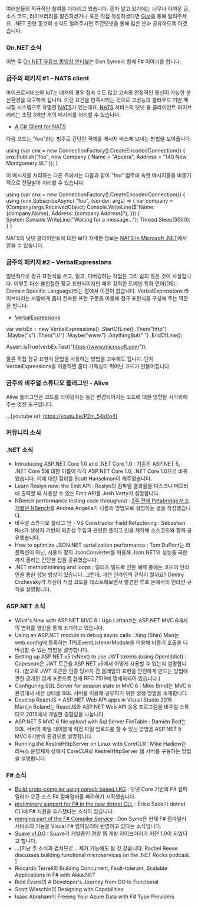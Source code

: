 여러분들의 적극적인 참여를 기다리고 있습니다. 혼자 알고 있기에는 너무나 아까운 글, 소스 코드, 라이브러리를 발견하셨거나 혹은 직접 작성하셨다면 [Gist](https://gist.github.com/options/e9fc443b8c882157fe4a)를 통해 알려주세요. .NET 관련 동호회 소식도 알려주시면 주간닷넷을 통해 많은 분과 공유하도록 하겠습니다.

### On.NET 소식

이번 주 [On.NET 유튜브 동영상 인터뷰](https://www.youtube.com/watch?v=aWnmzrCvTbg)는 Don Syme과 함께 F# 이야기를 합니다.


### 금주의 패키지 #1 – NATS client

마이크로서비스와 IoT는 대개의 경우 접속 수도 많고 고속의 안정적인 통신이 가능한 분산환경을 요구하게 됩니다. 이런 요건을 만족시키는 것으로 고성능의 클라우드 기반 메시징 시스템으로 유명한 [NATS](http://nats.io/)가 있는데요. [NATS](http://nats.io/) 서비스의 닷넷 용 클라이언트 라이브러리는 초당 3백만 개의 메시지를 처리할 수 있습니다.

* [A C# Client for NATS](https://github.com/nats-io/csnats)

다음 코드는 "foo"라는 범주로 간단한 객체를 메시지 버스에 보내는 방법을 보여줍니다.

<section>
using (var cnx = new ConnectionFactory().CreateEncodedConnection())
{
    cnx.Publish("foo", new Company
    {
        Name = "Apcera",
        Address = "140 New Montgomery St."
    });
}
</section>

이 메시지를 처리하는 다른 측에서는 다음과 같이 "foo" 범주에 속한 메시지들을 비동기적으로 전달받아 처리할 수 있습니다.

<section>
using (var cnx = new ConnectionFactory().CreateEncodedConnection())
{
    using (cnx.SubscribeAsync(
        "foo",
        (sender, args) => {
            var company = (Company)args.ReceivedObject;
            Console.WriteLine($"Name: {company.Name}, Address: {company.Address}");
        }))
    {
        System.Console.WriteLine("Waiting for a message...");
        Thread.Sleep(5000);
    }
}
</section>

NATS의 닷넷 클라이언트에 대한 보다 자세한 정보는 [NATS In Microsoft .NET](http://nats.io/blog/nats-in-dotnet/)에서 얻을 수 있습니다.

### 금주의 패키지 #2 – VerbalExpressions

일반적으로 정규 표현식을 쓰고, 읽고, 디버깅하는 작업은 그리 쉽지 않은 것이 사실입니다. 이렇듯 다소 불친절한 정규 표현식이지만 매우 강력한 도메인 특화 언어(DSL: Domain Specific Language)라는 점에서 이견이 없습니다. VerbalExpressions 라이브러리는 사람에게 좀더 친숙한 표현 구문을 이용해 정규 표현식을 구성해 주는 역할을 합니다.

* [VerbalExpressions](https://github.com/VerbalExpressions/CSharpVerbalExpressions)

<section>
var verbEx = new VerbalExpressions()
    .StartOfLine()
    .Then("http")
    .Maybe("s")
    .Then("://")
    .Maybe("www.")
    .AnythingBut(" ")
    .EndOfLine();

Assert.IsTrue(verbEx.Test("https://www.microsoft.com"));
</section>

물론 직접 정규 표현식 문법을 사용하는 방법을 고수해도 됩니다. 단지 VerbalExpressions을 이용하면 좀더 가독성이 뛰어난 코드가 만들어집니다.

### 금주의 비주얼 스튜디오 플러그인 - Alive

Alive 플러그인은 코드를 타이핑하는 동안 변경되어지는 코드에 대한 영향을 시각화해주는 멋진 도구입니다.

...[youtube url: https://youtu.be/PZni_54s0o4]

### 커뮤니티 소식

### .NET 소식

* Introducing ASP.NET Core 1.0 and .NET Core 1.0 : 기존의 ASP.NET 5, .NET Core 5에 대한 이름이 각각 ASP.NET Core 1.0, .NET Core 1.0으로 바뀌었습니다. 이에 대한 정리를 Scott Hanselman이 해주었습니다.
* Learn Roslyn now: the Emit API : Roslyn의 컴파일 결과물을 디스크나 메모리에 출력할 때 사용할 수 있는 Emit API를 Josh Varty가 설명합니다.
* NBench performance testing code throughput : [2주 전에 Petabridge가 소개했던 NBench](https://petabridge.com/blog/introduction-to-nbench/)를 Andrea Angella가 나름의 방법으로 설명하는 글을 작성했습니다.
* 비주얼 스튜디오 플러그 인 - VS Constructor Field Refactoring : Sébastien Ros가 생성자 기반의 의존성 주입과 관련한 플러그 인을 제작해 소스코드와 함께 공유했습니다.
* How to optimize JSON.NET serialization performance : Tom DuPont는 리플렉션이 아닌, 사용자 정의 JsonConverter를 이용해 Json.NET의 성능을 극한까지 올리는 간단한 팁을 공유했습니다.
* .NET method inlining and loops : 릴리즈 빌드로 인한 혜택 중에는 코드의 인라인을 통한 성능 향상이 있습니다. 그런데, 과연 인라인의 규칙이 뭘까요? Dmitry Orzhevsky가 자신이 직접 코드를 테스트해보면서 발견한 루프 문에서의 인라인 규칙을 설명합니다.



### ASP.NET 소식

* What's New with ASP.NET MVC 6 : Ugo Lattanzi는 ASP.NET MVC 6에서의 변화를 영상을 통해 소개하고 있습니다.
* Using an ASP.NET module to debug async calls : Xing (Shin) Mao는 web.config에 등록하는 TPLEventListenerModule을 이용해 비동기 호출을 디버깅할 수 있는 방법을 설명합니다.
* Setting up ASP.NET v5 (vNext) to use JWT tokens (using OpenIddict) : Capesean은 JWT 토큰을 ASP.NET v5에서 어떻게 사용할 수 있는지 설명합니다. (참고로 JWT 토큰은 인증 당사자 간 클레임의 표현을 안전하게 만드는 방법에 관한 공개된 업계 표준으로 현재 RFC 7519에 명세화되어 있습니다.)
* Configuring SQL Server for session state in MVC 6 : Mike Brind는 MVC 6 환경에서 세션 상태를 SQL 서버를 이용해 공유하기 위한 설정 방법을 소개합니다. 
* Develop ReactJS + ASP.NET Web API apps in Visual Studio 2015 : Martijn Boland는 ReactJS와 ASP.NET Web API 응용 프로그램을 비주얼 스튜디오 2015에서 개발한 경험담을 나눕니다.
* ASP.NET 5 MVC 6 file upload with Sql Server FileTable : Damien Bod는 SQL 서버의 파일 테이블에 직접 파일 업로드를 할 수 있는 방법을 ASP.NET 5 MVC 6기반의 환경으로 설명합니다.
* Running the KestrelHttpServer on Linux with CoreCLR : Mike Hadlow는 리눅스 운영체제 상에서 CoreCLR로 KestrelHttpServer 웹 서버를 구동하는 방법을 설명합니다.


### F# 소식

* [Build proto-compiler using coreclr based LKG](https://github.com/Microsoft/visualfsharp/pull/850) : 닷넷 Core 기반의 F# 컴파일러가 오픈 소스 F# 컴파일러를 배려하기 시작했습니다.
* [preliminary support for F# in the new dotnet CLI.](https://twitter.com/VisualFSharp/status/684470596810358785) : Erico Sada가 dotnet CLI에 F# 지원을 추가했다는 소식이 있습니다.
* [merging part of the F# Compiler Service](https://github.com/Microsoft/visualfsharp/pull/853) : Don Syme은 현재 F# 컴파일러 서비스의 기능을 Visual F# 컴파일러에 반영하고 있다는 소식입니다. 
* [Suave v1.0.0](https://github.com/SuaveIO/suave/releases/tag/v1.0.0) : Suave가 개발중인 경량 웹 개발 라이브러리가 버전 1.0이 되었다고 합니다.
* ...[지난 주 소식과 겹치므로... 제거 가능해도 될 것 같습니다. Rachel Reese discusses building functional microservices on the .NET Rocks podcast. ]
* Riccardo Terrell의 Building Concurrent, Fault-tolerant, Scalable Applications in F# with Akka.NET 
* Reid Evans의 A Developer's Journey from OO to Functional
* Scott Wlaschin의 Designing with Capabilities
* Isaac Abraham의 Freeing Your Azure Data with F# Type Providers



